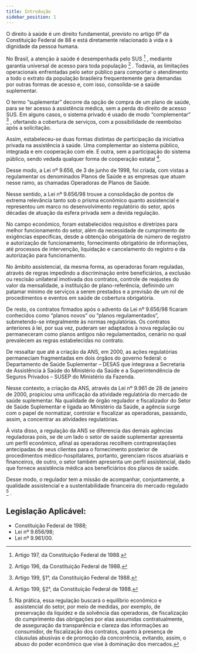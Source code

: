 ```yaml
---
title: Introdução
sidebar_position: 1
---
```


O direito à saúde é um direito fundamental, previsto no artigo 6º da Constituição Federal de 88 e está
diretamente relacionado à vida e à dignidade da pessoa humana.

No Brasil, a atenção à saúde é desempenhada pelo SUS [^8] , mediante garantia universal de acesso para
toda população [^9] . Todavia, as limitações operacionais enfrentadas pelo setor público para comportar o
atendimento a todo o extrato da população brasileira frequentemente gera demandas por outras formas de
acesso e, com isso, consolida-se a saúde suplementar.

O termo “suplementar” decorre da opção de compra de um plano de saúde, para se ter acesso à assistência
médica, sem a perda do direito de acesso SUS. Em alguns casos, o sistema privado é usado de modo
“complementar” [^10] , ofertando a cobertura de serviços, com a possibilidade de reembolso após a solicitação.

Assim, estabeleceu-se duas formas distintas de participação da iniciativa privada na assistência à saúde.
Uma complementar ao sistema público, integrada e em cooperação com ele. E outra, sem a participação
do sistema público, sendo vedada qualquer forma de cooperação estatal [^11].

Desse modo, a Lei nº 9.656, de 3 de junho de 1998, foi criada, com vistas a regulamentar os denominados
Planos de Saúde e as empresas que atuam nesse ramo, as chamadas Operadoras de Planos de Saúde.

Nesse sentido, a Lei nº 9.656/98 trouxe a consolidação de pontos de extrema relevância tanto sob o prisma
econômico quanto assistencial e representou um marco no desenvolvimento regulatório do setor, após
décadas de atuação da esfera privada sem a devida regulação.

No campo econômico, foram estabelecidos requisitos e diretrizes para melhor funcionamento do setor,
além da necessidade de cumprimento de exigências específicas, desde a obtenção obrigatória de número
de registro e autorização de funcionamento, fornecimento obrigatório de informações, até processos de
intervenção, liquidação e cancelamento do registro e da autorização para funcionamento.

No âmbito assistencial, da mesma forma, as operadoras foram reguladas, através de regras impedindo a
discriminação entre beneficiários, a exclusão ou rescisão unilateral imotivada dos contratos, controle de
reajustes do valor da mensalidade, a instituição de plano-referência, definindo um patamar mínimo de
serviços a serem prestados e a previsão de um rol de procedimentos e eventos em saúde de cobertura
obrigatória.

De resto, os contratos firmados após o advento da Lei nº 9.656/98 ficaram conhecidos como “planos
novos” ou “planos regulamentados”, submetendo-se integralmente às normas regulatórias. Os contratos
anteriores à lei, por sua vez, puderam ser adaptados à nova regulação ou permaneceram como planos
antigos não regulamentados, cenário no qual prevalecem as regras estabelecidas no contrato.

De ressaltar que até a criação da ANS, em 2000, as ações regulatórias permaneciam fragmentadas em
dois órgãos do governo federal: o Departamento de Saúde Suplementar – DESAS que integrava a Secretaria
de Assistência à Saúde do Ministério da Saúde e a Superintendência de Seguros Privados – SUSEP do
Ministério da Fazenda.

Nesse contexto, a criação da ANS, através da Lei nº 9.961 de 28 de janeiro de 2000, propiciou uma
unificação da atividade regulatória do mercado de saúde suplementar. Na qualidade de órgão regulador
e fiscalizador do Setor de Saúde Suplementar e ligada ao Ministério da Saúde, a agência surge com o
papel de normatizar, controlar e fiscalizar as operadoras, passando, assim, a concentrar as atividades
regulatórias.

À vista disso, a regulação da ANS se diferencia das demais agências reguladoras pois, se de um lado o setor
de saúde suplementar apresenta um perfil econômico, afinal as operadoras recolhem contraprestações
antecipadas de seus clientes para o fornecimento posterior de procedimentos médico-hospitalares, portanto,
gerenciam riscos atuariais e financeiros, de outro, o setor também apresenta um perfil assistencial, dado
que fornece assistência médica aos beneficiários dos planos de saúde.

Desse modo, o regulador tem a missão de acompanhar, conjuntamente, a qualidade assistencial e a
sustentabilidade financeira do mercado regulado [^12] .

## Legislação Aplicável:

- Constituição Federal de 1988;
- Lei nº 9.656/98;
- Lei nº 9.961/00.







[^8]: Artigo 197, da Constituição Federal de 1988.
[^9]: Artigo 196, da Constituição Federal de 1988.
[^10]: Artigo 199, §1°, da Constituição Federal de 1988.
[^11]: Artigo 199, §2°, da Constituição Federal de 1988.
[^12]: Na prática, essa regulação buscará o equilíbrio econômico e assistencial do setor, por meio de medidas, por exemplo, de preservação da liquidez e da solvência das operadoras,
de fiscalização do cumprimento das obrigações por elas assumidas contratualmente, de asseguração da transparência e clareza das informações ao consumidor, de fiscalização dos contratos,
quanto à presença de cláusulas abusivas e de promoção da concorrência, evitando, assim, o abuso do poder econômico que vise à dominação dos mercados.